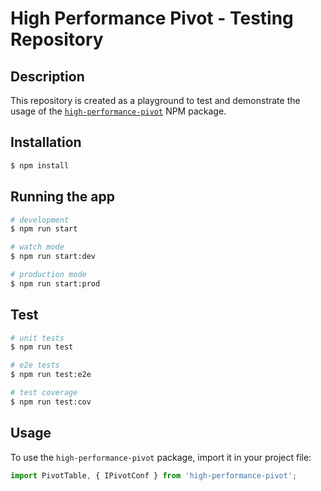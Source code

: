 # High Performance Pivot - Testing Repository

## Description

This repository is created as a playground to test and demonstrate the usage of the [`high-performance-pivot`](https://www.npmjs.com/package/high-performance-pivot) NPM package.

## Installation

```bash
$ npm install
```

## Running the app

```bash
# development
$ npm run start

# watch mode
$ npm run start:dev

# production mode
$ npm run start:prod
```

## Test

```bash
# unit tests
$ npm run test

# e2e tests
$ npm run test:e2e

# test coverage
$ npm run test:cov
```

## Usage

To use the `high-performance-pivot` package, import it in your project file:

```javascript
import PivotTable, { IPivotConf } from 'high-performance-pivot';
```